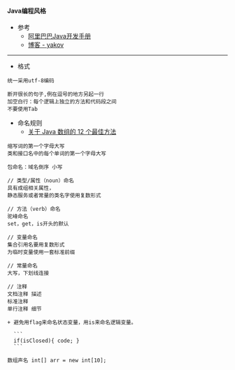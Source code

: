 ####  **Java编程风格**
* 参考
	* [阿里巴巴Java开发手册](https://yq.aliyun.com/articles/69327?utm_campaign=javac&utm_medium=images&utm_source=renyimen&utm_content=m_10068)
    * [博客 - yakov](http://www.cnblogs.com/yakov/archive/2011/12/19/the_elements_of_java_style.html)

------------

* 格式
~~~
统一采用utf-8编码

断开很长的句子,例在逗号的地方另起一行
加空白行：每个逻辑上独立的方法和代码段之间
不要使用Tab
~~~

+ 命名规则
	* [关于 Java 数组的 12 个最佳方法](http://www.iteye.com/news/28296)
~~~
缩写词的第一个字母大写
类和接口名中的每个单词的第一个字母大写

包命名：域名倒序 小写

// 类型/属性（noun）命名
具有成组相关属性，
静态服务或者常量的类名字使用复数形式
  
// 方法（verb）命名
驼峰命名
set，get，is开头的默认

// 变量命名
集合引用名要用复数形式
为临时变量使用一套标准前缀

// 常量命名
大写，下划线连接

// 注释
文档注释 描述
标准注释 
单行注释 细节

+ 避免用flag来命名状态变量，用is来命名逻辑变量。

  ```
  if(isClosed){ code; }
  ```
        
数组声名 int[] arr = new int[10];        
~~~


    

